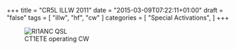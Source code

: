 +++
title = "CR5L ILLW 2011"
date = "2015-03-09T07:22:11+01:00"
draft = "false"
tags = [
    "illw",
    "hf",
    "cw"
]
categories = [
    "Special Activations",
]
+++

<figure>
  <img src="/images/cr5l_cw.jpg" alt="RI1ANC QSL">
  <figcaption>CT1ETE operating CW</figcaption>
</figure>


